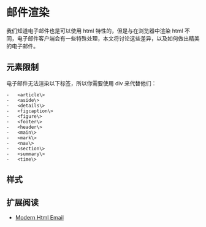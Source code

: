 # 邮件渲染

我们知道电子邮件也是可以使用 html 特性的，但是与在浏览器中渲染 html 不同，电子邮件客户端会有一些特殊处理，本文将讨论这些差异，以及如何做出精美的电子邮件。

## 元素限制

电子邮件无法渲染以下标签，所以你需要使用 div 来代替他们：
```
-   <article\>
-   <aside\>
-   <details\>
-   <figcaption\>
-   <figure\>
-   <footer\>
-   <header\>
-   <main\>
-   <mark\>
-   <nav\>
-   <section\>
-   <summary\>
-   <time\>
```
## 样式

## 扩展阅读

-   [Modern Html Email](https://fullystacked.net/posts/modern-html-email/)
